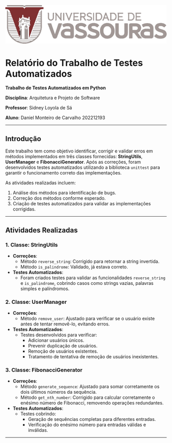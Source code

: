 ![image](img/Universidade_Vassouras_Logo.png)

# Relatório do Trabalho de Testes Automatizados

**Trabalho de Testes Automatizados em Python**  

**Disciplina**: Arquitetura e Projeto de Software

**Professor**: Sidney Loyola de Sá

**Aluno**: Daniel Monteiro de Carvalho 202212193  

---

## Introdução
Este trabalho tem como objetivo identificar, corrigir e validar erros em métodos implementados em três classes fornecidas: **StringUtils**, **UserManager** e **FibonacciGenerator**. Após as correções, foram desenvolvidos testes automatizados utilizando a biblioteca `unittest` para garantir o funcionamento correto das implementações.

As atividades realizadas incluem:
1. Análise dos métodos para identificação de bugs.
2. Correção dos métodos conforme esperado.
3. Criação de testes automatizados para validar as implementações corrigidas.

---

## Atividades Realizadas

### 1. Classe: **StringUtils**
- **Correções**:
  - Método `reverse_string`: Corrigido para retornar a string invertida.
  - Método `is_palindrome`: Validado, já estava correto.
- **Testes Automatizados**:
  - Foram criados testes para validar as funcionalidades `reverse_string` e `is_palindrome`, cobrindo casos como strings vazias, palavras simples e palíndromos.

### 2. Classe: **UserManager**
- **Correções**:
  - Método `remove_user`: Ajustado para verificar se o usuário existe antes de tentar removê-lo, evitando erros.
- **Testes Automatizados**:
  - Testes desenvolvidos para verificar:
    - Adicionar usuários únicos.
    - Prevenir duplicação de usuários.
    - Remoção de usuários existentes.
    - Tratamento de tentativa de remoção de usuários inexistentes.

### 3. Classe: **FibonacciGenerator**
- **Correções**:
  - Método `generate_sequence`: Ajustado para somar corretamente os dois últimos números da sequência.
  - Método `get_nth_number`: Corrigido para calcular corretamente o enésimo número de Fibonacci, removendo operações redundantes.
- **Testes Automatizados**:
  - Testes cobrindo:
    - Geração de sequências completas para diferentes entradas.
    - Verificação do enésimo número para entradas válidas e inválidas.

---

